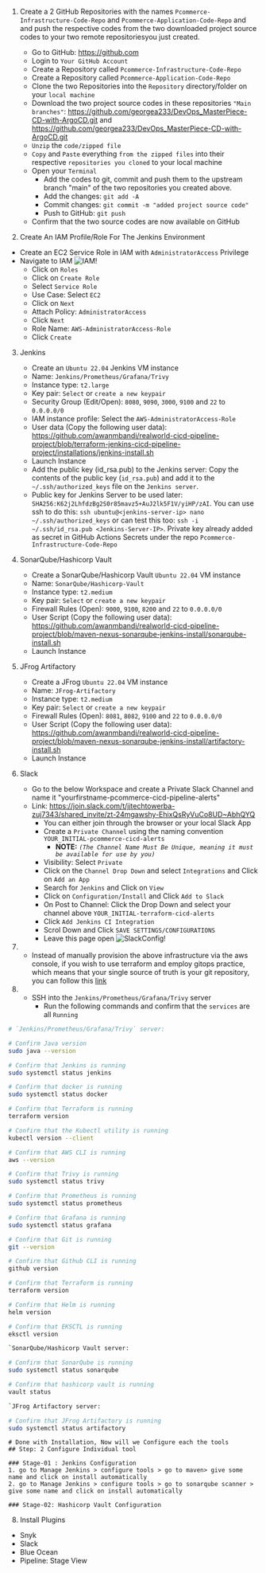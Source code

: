 1) Create a 2 GitHub Repositories with the names `Pcommerce-Infrastructure-Code-Repo` and `Pcommerce-Application-Code-Repo` and and push the respective codes from the two downloaded project source codes to your two remote repositoriesyou just created.
    - Go to GitHub: <https://github.com>
    - Login to `Your GitHub Account`
    - Create a Repository called `Pcommerce-Infrastructure-Code-Repo`
    - Create a Repository called `Pcommerce-Application-Code-Repo`
    - Clone the two Repositories into the `Repository` directory/folder on your `local machine`
    - Download the two project source codes in these repositories `"Main branches"`: https://github.com/georgea233/DevOps_MasterPiece-CD-with-ArgoCD.git and https://github.com/georgea233/DevOps_MasterPiece-CD-with-ArgoCD.git
    - `Unzip` the `code/zipped file`
    - `Copy` and `Paste` everything `from the zipped files` into their respective `repositories you cloned` to your local machine
    - Open your `Terminal`
        - Add the codes to git, commit and push them to the upstream branch "main" of the two repositories you created above. 
        - Add the changes: `git add -A`
        - Commit changes: `git commit -m "added project source code"`
        - Push to GitHub: `git push`
    - Confirm that the two source codes are now available on GitHub

2) Create An IAM Profile/Role For The Jenkins Environment

- Create an EC2 Service Role in IAM with `AdministratorAccess` Privilege
- Navigate to IAM
![IAM!](https://github.com/awanmbandi/realworld-cicd-pipeline-project/blob/zdocs/images/Screen%20Shot%202023-10-03%20at%206.20.44%20PM.png)
  - Click on `Roles`
  - Click on `Create Role`
  - Select `Service Role`
  - Use Case: Select `EC2`
  - Click on `Next`
  - Attach Policy: `AdministratorAccess`
  - Click `Next`
  - Role Name: `AWS-AdministratorAccess-Role`
  - Click `Create`

3) Jenkins
    - Create an `Ubuntu 22.04` Jenkins VM instance
    - Name: `Jenkins/Prometheus/Grafana/Trivy`
    - Instance type: `t2.large`
    - Key pair: `Select` or `create a new keypair`
    - Security Group (Edit/Open): `8080`, `9090`, `3000`, `9100` and `22` to `0.0.0.0/0`
    - IAM instance profile: Select the `AWS-AdministratorAccess-Role`
    - User data (Copy the following user data): <https://github.com/awanmbandi/realworld-cicd-pipeline-project/blob/terraform-jenkins-cicd-pipeline-project/installations/jenkins-install.sh>
    - Launch Instance
    - Add the public key (id_rsa.pub) to the Jenkins server: Copy the contents of the public key (`id_rsa.pub`) and add it to the `~/.ssh/authorized_keys` file on the `Jenkins server`.
    - Public key for Jenkins Server to be used later: `SHA256:K62j2LhfdzBg2S0r85mavz5+AuJ2lk5F1V/yiHP/zAI`. You can use ssh to do this: `ssh ubuntu@<jenkins-server-ip> nano ~/.ssh/authorized_keys` or can test this too: `ssh -i ~/.ssh/id_rsa.pub <Jenkins-Server-IP>`. Private key already added as secret in GitHub Actions Secrets under the repo `Pcommerce-Infrastructure-Code-Repo`

4) SonarQube/Hashicorp Vault
    - Create a SonarQube/Hashicorp Vault `Ubuntu 22.04` VM instance
    - Name: `SonarQube/Hashicorp-Vault`
    - Instance type: `t2.medium`
    - Key pair: `Select` or `create a new keypair`
    - Firewall Rules (Open): `9000`, `9100`, `8200` and `22` to `0.0.0.0/0`
    - User Script (Copy the following user data): <https://github.com/awanmbandi/realworld-cicd-pipeline-project/blob/maven-nexus-sonarqube-jenkins-install/sonarqube-install.sh>
    - Launch Instance

5) JFrog Artifactory
    - Create a JFrog `Ubuntu 22.04` VM instance
    - Name: `JFrog-Artifactory`
    - Instance type: `t2.medium`
    - Key pair: `Select` or `create a new keypair`
    - Firewall Rules (Open): `8081`, `8082`, `9100` and `22` to `0.0.0.0/0`
    - User Script (Copy the following user data): <https://github.com/awanmbandi/realworld-cicd-pipeline-project/blob/maven-nexus-sonarqube-jenkins-install/artifactory-install.sh>
    - Launch Instance

6) Slack
    - Go to the below Workspace and create a Private Slack Channel and name it "yourfirstname-pcommerce-cicd-pipeline-alerts"
    - Link: <https://join.slack.com/t/jjtechtowerba-zuj7343/shared_invite/zt-24mgawshy-EhixQsRyVuCo8UD~AbhQYQ>  
      - You can either join through the browser or your local Slack App
      - Create a `Private Channel` using the naming convention `YOUR_INITIAL-pcommerce-cicd-alerts`
        - **NOTE:** *`(The Channel Name Must Be Unique, meaning it must be available for use by you)`*
      - Visibility: Select `Private`
      - Click on the `Channel Drop Down` and select `Integrations` and Click on `Add an App`
      - Search for `Jenkins` and Click on `View`
      - Click on `Configuration/Install` and Click `Add to Slack`
      - On Post to Channel: Click the Drop Down and select your channel above `YOUR_INITIAL-terraform-cicd-alerts`
      - Click `Add Jenkins CI Integration`
      - Scrol Down and Click `SAVE SETTINGS/CONFIGURATIONS`
      - Leave this page open
      ![SlackConfig!](https://github.com/awanmbandi/realworld-cicd-pipeline-project/raw/zdocs/images/Screen%20Shot%202023-04-26%20at%202.08.55%20PM.png)

7)    - Instead of manually provision the above infrastructure via the
aws console, if you wish to use terraform and employ gitops practice, which means that your single source of truth is your git repository, you can follow this [link](https://github.com/awanmbandi/realworld-cicd-pipeline-project/blob/zdocs/images/Screen%20Shot%202023-04-26%20at%202.08.55%20PM.png)


8)    - SSH into the `Jenkins/Prometheus/Grafana/Trivy` server
        - Run the following commands and confirm that the `services` are all `Running`

```bash
# `Jenkins/Prometheus/Grafana/Trivy` server:

# Confirm Java version
sudo java --version

# Confirm that Jenkins is running
sudo systemctl status jenkins

# Confirm that docker is running
sudo systemctl status docker

# Confirm that Terraform is running
terraform version

# Confirm that the Kubectl utility is running 
kubectl version --client

# Confirm that AWS CLI is running
aws --version

# Confirm that Trivy is running
sudo systemctl status trivy

# Confirm that Prometheus is running
sudo systemctl status prometheus

# Confirm that Grafana is running
sudo systemctl status grafana

# Confirm that Git is running
git --version

# Confirm that Github CLI is running
github version

# Confirm that Terraform is running
terraform version

# Confirm that Helm is running
helm version

# Confirm that EKSCTL is running
eksctl version 

`SonarQube/Hashicorp Vault server:

# Confirm that SonarQube is running
sudo systemctl status sonarqube

# Confirm that hashicorp vault is running
vault status

`JFrog Artifactory server:

# Confirm that JFrog Artifactory is running   
sudo systemctl status artifactory

```

```
# Done with Installation, Now will we Configure each the tools
## Step: 2 Configure Individual tool

### Stage-01 : Jenkins Configuration
1. go to Manage Jenkins > configure tools > go to maven> give some name and click on install automatically
2. go to Manage Jenkins > configure tools > go to sonarqube scanner > give some name and click on install automatically 

### Stage-02: Hashicorp Vault Configuration
```

8) Install Plugins

- Snyk
- Slack
- Blue Ocean
- Pipeline: Stage View
